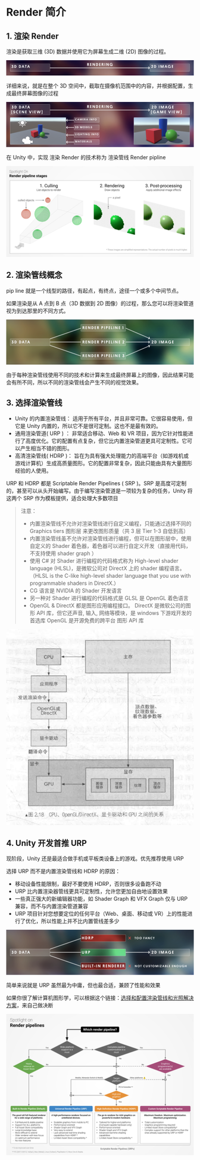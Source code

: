 # Render 简介

## 1. 渲染 Render

渲染是获取三维 (3D) 数据并使用它为屏幕生成二维 (2D) 图像的过程。

![](../imgs/Render.png)

详细来说，就是在整个 3D 空间中，截取在摄像机范围中的内容，并根据配置，生成最终屏幕图像的过程

![](../imgs/render1.png)

在 Unity 中，实现 渲染 Render 的技术称为 渲染管线 Render pipline

![](../imgs/BestPracticeLightingPipeline3.svg)

## 2. 渲染管线概念

pip line 就是一个线型的路径，有起点，有终点，途径一个或多个中间节点。

如果渲染是从 A 点到 B 点（3D 数据到 2D 图像）的过程，那么您可以将渲染管道视为到达那里的不同方式。

![](../imgs/renderpipline.png)

由于每种渲染管线使用不同的技术和计算来生成最终屏幕上的图像，因此结果可能会有所不同，所以不同的渲染管线会产生不同的视觉效果。

## 3. 选择渲染管线

- Unity 的内置渲染管线：
  适用于所有平台，并且非常可靠。它很容易使用，但它是 Unity 内置的，所以它不是很可定制。这也不是最有效的。
- 通用渲染管道( URP ) ：
  非常适合移动、Web 和 VR 项目，因为它针对性能进行了高度优化。它的配置有点复杂，但它比内置渲染管道更具可定制性。它可以产生相当不错的图形。
- 高清渲染管线( HDRP )：
  旨在为具有强大处理能力的高端平台（如游戏机或游戏计算机）生成高质量图形。它的配置非常复杂，因此只能由具有大量图形经验的人使用。

URP 和 HDRP 都是 Scriptable Render Pipelines ( SRP )。SRP 是高度可定制的，甚至可以从头开始编写。由于编写渲染管道是一项较为复杂的任务，Unity 将这两个 SRP 作为模板提供，适合处理大多数项目

> 注意：
>
> - 内置渲染管线不允许对渲染管线进行自定义编程，只能通过选择不同的 Graphics tiers 图形层 来更改图形质量（共 3 层 Tier 1-3 自低到高）
> - 内置渲染管线虽不允许对渲染管线进行编程，但可以在图形层中，使用自定义的 Shader 着色器，着色器可以进行自定义开发（直接用代码，不支持使用 shader graph ）
> - 使用 C# 对 Shader 进行编程的代码格式称为 High-level shader language (HLSL)，是微软公司对 DirectX 上的 shader 编程语言。（HLSL is the C-like high-level shader language that you use with programmable shaders in DirectX.）
> - CG 语言是 NVIDIA 的 Shader 开发语言
> - 另一种对 Shader 进行编程的代码格式是 GLSL 是 OpenGL 着色语言
> - OpenGL & DirectX 都是图形应用编程接口。 DirectX 是微软公司的图形 API 库，但它还声音, 输入, 网络等模块，是 windows 下游戏开发的首选库 OpenGL 是开源免费的跨平台 图形 API 库

![](../imgs/dx_og.png)

## 4. Unity 开发首推 URP

现阶段，Unity 还是最适合做手机或平板类设备上的游戏。优先推荐使用 URP

选择 URP 而不是内置渲染管线和 HDRP 的原因：

- 移动设备性能限制，最好不要使用 HDRP，否则很多设备跑不动
- URP 比内置渲染器管线更具可定制性，允许您更加自由地设置效果
- 一些真正强大的新编辑器功能，如 Shader Graph 和 VFX Graph 仅与 URP 兼容，而不与内置渲染管道兼容
- URP 项目针对您想要定位的任何平台（Web、桌面、移动或 VR）上的性能进行了优化，所以性能上并不比内置管线差多少

![](../imgs/renderpipline_choose.png)

简单来说就是 URP 虽然最为中庸，但也最合适，兼顾了性能和效果

如果你很了解计算机图形学，可以根据这个链接：[选择和配置渲染管线和光照解决方案](https://docs.unity3d.com/cn/2022.1/Manual/BestPracticeLightingPipelines.html)，来自己做决断

![](../imgs/BestPracticeLightingPipeline16.svg)
